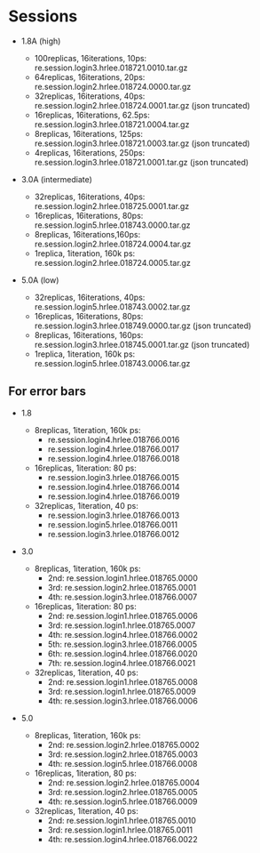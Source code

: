 # Sessions

- 1.8A (high)
  - 100replicas, 16iterations, 10ps: re.session.login3.hrlee.018721.0010.tar.gz
  - 64replicas, 16iterations, 20ps: re.session.login2.hrlee.018724.0000.tar.gz
  - 32replicas, 16iterations, 40ps: re.session.login2.hrlee.018724.0001.tar.gz (json truncated)
  - 16replicas, 16iterations, 62.5ps: re.session.login3.hrlee.018721.0004.tar.gz
  - 8replicas, 16iterations, 125ps: re.session.login3.hrlee.018721.0003.tar.gz (json truncated)
  - 4replicas, 16iterations, 250ps: re.session.login3.hrlee.018721.0001.tar.gz (json truncated)

- 3.0A (intermediate)
  - 32replicas, 16iterations, 40ps: re.session.login2.hrlee.018725.0001.tar.gz
  - 16replicas, 16iterations, 80ps: re.session.login5.hrlee.018743.0000.tar.gz
  - 8replicas, 16iterations,160ps: re.session.login2.hrlee.018724.0004.tar.gz
  - 1replica, 1iteration, 160k ps: re.session.login2.hrlee.018724.0005.tar.gz

- 5.0A (low)
  - 32replicas, 16iterations, 40ps: re.session.login5.hrlee.018743.0002.tar.gz
  - 16replicas, 16iterations, 80ps: re.session.login3.hrlee.018749.0000.tar.gz (json truncated)
  - 8replicas, 16iterations, 160ps: re.session.login3.hrlee.018745.0001.tar.gz (json truncated)
  - 1replica, 1iteration, 160k ps: re.session.login5.hrlee.018743.0006.tar.gz

## For error bars

- 1.8
  - 8replicas, 1iteration, 160k ps:
    - re.session.login4.hrlee.018766.0016
    - re.session.login4.hrlee.018766.0017
    - re.session.login4.hrlee.018766.0018
  - 16replicas, 1iteration: 80 ps:
    - re.session.login3.hrlee.018766.0015
    - re.session.login4.hrlee.018766.0014
    - re.session.login4.hrlee.018766.0019
  - 32replicas, 1iteration, 40 ps:
    - re.session.login3.hrlee.018766.0013
    - re.session.login5.hrlee.018766.0011
    - re.session.login3.hrlee.018766.0012
- 3.0
  - 8replicas, 1iteration, 160k ps:
    - 2nd: re.session.login1.hrlee.018765.0000
    - 3rd: re.session.login2.hrlee.018765.0001
    - 4th: re.session.login3.hrlee.018766.0007
  - 16replicas, 1iteration: 80 ps:
    - 2nd: re.session.login1.hrlee.018765.0006
    - 3rd: re.session.login1.hrlee.018765.0007
    - 4th: re.session.login4.hrlee.018766.0002
    - 5th: re.session.login3.hrlee.018766.0005
    - 6th: re.session.login4.hrlee.018766.0020
    - 7th: re.session.login4.hrlee.018766.0021
  - 32replicas, 1iteration, 40 ps:
    - 2nd: re.session.login1.hrlee.018765.0008
    - 3rd: re.session.login1.hrlee.018765.0009
    - 4th: re.session.login3.hrlee.018766.0006

- 5.0
  - 8replicas, 1iteration, 160k ps:
    - 2nd: re.session.login2.hrlee.018765.0002
    - 3rd: re.session.login2.hrlee.018765.0003
    - 4th: re.session.login5.hrlee.018766.0008
  - 16replicas, 1iteration, 80 ps:
    - 2nd: re.session.login2.hrlee.018765.0004
    - 3rd: re.session.login2.hrlee.018765.0005
    - 4th: re.session.login5.hrlee.018766.0009
  - 32replicas, 1iteration, 40 ps:
    - 2nd: re.session.login1.hrlee.018765.0010
    - 3rd: re.session.login1.hrlee.018765.0011
    - 4th: re.session.login4.hrlee.018766.0022
